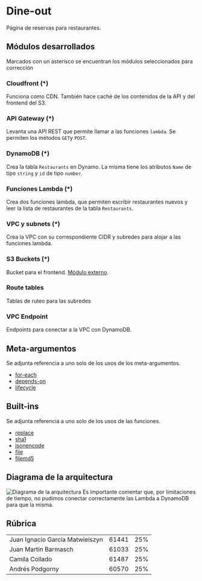 # Dine-out
Página de reservas para restaurantes.

## Módulos desarrollados
Marcados con un asterisco se encuentran los módulos seleccionados para corrección

### Cloudfront (*)
Funciona como CDN. También hace caché de los contenidos de la API y del frontend del S3.

### API Gateway (*)
Levanta una API REST que permite llamar a las funciones `lambda`. Se permiten los métodos `GET`y `POST`.

### DynamoDB (*)
Crea la tabla `Restaurants` en Dynamo. La misma tiene los atributos `Name` de tipo `string` y `id` de tipo `number`.

### Funciones Lambda (*)
Crea dos funciones lambda, que permiten escribir restaurantes nuevos y leer la lista de restaurantes de la tabla `Restaurants`.

### VPC y subnets (*)
Crea la VPC con su correspondiente CIDR y subredes para alojar a las funciones lambda.

### S3 Buckets (*)
Bucket para el frontend. [Módulo externo](https://registry.terraform.io/modules/terraform-aws-modules/s3-bucket/aws/latest/examples/complete).

### Route tables
Tablas de ruteo para las subredes

### VPC Endpoint
Endpoints para conectar a la VPC con DynamoDB.

## Meta-argumentos
Se adjunta referencia a uno solo de los usos de los meta-argumentos.
+ [for-each](https://github.com/juani-garcia/2023Q2-G3/blob/main/terraform/modules/cloudfront/main.tf)
+ [depends-on](https://github.com/juani-garcia/2023Q2-G3/blob/main/terraform/lambda.tf)
+ [lifecycle](https://github.com/juani-garcia/2023Q2-G3/blob/main/terraform/modules/apigw/main.tf)

## Built-ins
Se adjunta referencia a uno solo de los usos de las funciones.
+ [replace](https://github.com/juani-garcia/2023Q2-G3/blob/main/terraform/cloudfront.tf)
+ [sha1](https://github.com/juani-garcia/2023Q2-G3/blob/main/terraform/modules/apigw/main.tf)
+ [jsonencode](https://github.com/juani-garcia/2023Q2-G3/blob/main/terraform/modules/apigw/main.tf)
+ [file](https://github.com/juani-garcia/2023Q2-G3/blob/main/terraform/locals.tf)
+ [filemd5](https://github.com/juani-garcia/2023Q2-G3/blob/main/terraform/s3.tf)

## Diagrama de la arquitectura
![Diagrama de la arquitectura](https://github.com/juani-garcia/2023Q2-G3/blob/main/terraform/docs/DineOut.png)
Es importante comentar que, por limitaciones de tiempo, no pudimos conectar correctamente las Lambda a DynamoDB para que la misma. 

## Rúbrica
<table>
    <tr>
        <td>Juan Ignacio García Matwieiszyn</td>
        <td>61441</td>
        <td>25%</td>
    </tr>
    <tr>
        <td>Juan Martín Barmasch</td>
        <td>61033</td>
        <td>25%</td>
    </tr>
    <tr>
        <td>Camila Collado</td>
        <td>61487</td>
        <td>25%</td>
    </tr>
    <tr>
        <td>Andrés Podgorny</td>
        <td>60570</td>
        <td>25%</td>
    </tr>
</table>
